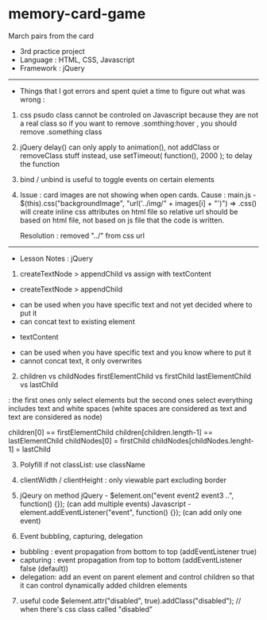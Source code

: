 # memory-card-game
March pairs from the card
- 3rd practice project
- Language : HTML, CSS, Javascript
- Framework : jQuery

---

- Things that I got errors and spent quiet a time to figure out what was wrong :

1. css psudo class cannot be controled on Javascript because they are not a real class
 so if you want to remove .somthing:hover , you should remove .something class

2. jQuery delay() can only apply to animation(), not addClass or removeClass stuff
 instead, use setTimeout( function(), 2000 ); to delay the function

3. bind / unbind is useful to toggle events on certain elements

4. Issue : card images are not showing when open cards.
    Cause : main.js - $(this).css("backgroundImage", "url('../img/" + images[i] + "')")
    => .css() will create inline css attributes on html file so relative url should be based on html file, not based on js file that the code is written.

    Resolution : removed "../" from css url
    

---

- Lesson Notes : jQuery

1. createTextNode > appendChild vs assign with textContent
 * createTextNode > appendChild
 - can be used when you have specific text and not yet decided where to put it
 - can concat text to existing element

 * textContent
 - can be used when you have specific text and you know where to put it
 - cannot concat text, it only overwrites

2. children vs childNodes 
   firstElementChild vs firstChild
   lastElementChild vs lastChild

: the first ones only select elements but the second ones select everything includes text and white spaces
 (white spaces are considered as text and text are considered as node)

children[0] == firstElementChild
children[children.length-1] == lastElementChild
childNodes[0] = firstChild
childNodes[childNodes.lenght-1] = lastChild

3. Polyfill
if not classList: use className

4. clientWidth / clientHeight : only viewable part excluding border

5. jQeury on method
jQuery - $element.on("event event2 event3 ..", function() {});
 (can add multiple events)
Javascript - element.addEventListener("event", function() {});
 (can add only one event)

6. Event bubbling, capturing, delegation
- bubbling : event propagation from bottom to top (addEventListener true)
- capturing : event propagation from top to bottom  (addEventListener false (default))
- delegation: add an event on parent element and control children so that it can control dynamically added children elements

7. useful code
$element.attr("disabled", true).addClass("disabled");   // when there's css class called "disabled"